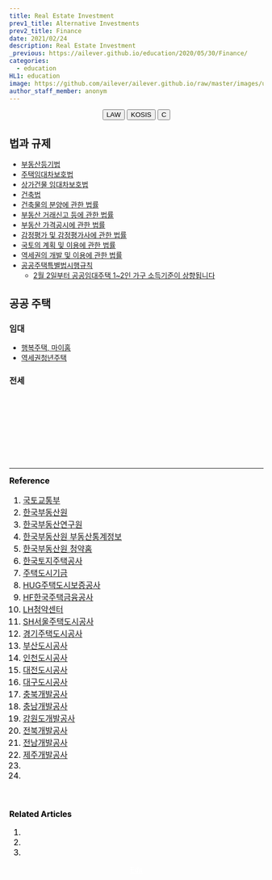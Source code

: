 ```yaml
---
title: Real Estate Investment
prev1_title: Alternative Investments
prev2_title: Finance
date: 2021/02/24
description: Real Estate Investment
_previous: https://ailever.github.io/education/2020/05/30/Finance/
categories:
  - education
HL1: education
image: https://github.com/ailever/ailever.github.io/raw/master/images/unsplash/gray_Finance.png
author_staff_member: anonym
---
```


<!-- Top Block -->
<div align="center" class="top_btn_box">
  <button class="top_btn" type="button" onclick="location.href='https://www.law.go.kr/'">LAW</button>
  <button class="top_btn" type="button" onclick="location.href='https://kosis.kr/search/search.do'">KOSIS</button>
  <button class="top_btn" type="button" onclick="location.href='#'">C</button>
</div>
<!-- Top Block -->

## 법과 규제
- [부동산등기법](https://www.law.go.kr/법령/부동산등기법)
- [주택임대차보호법](https://www.law.go.kr/법령/주택임대차보호법)
- [상가건물 임대차보호법](https://www.law.go.kr/법령/상가건물임대차보호법)
- [건축법](https://www.law.go.kr/법령/건축법)
- [건축물의 분양에 관한 법률](https://www.law.go.kr/법령/건축물의분양에관한법률)
- [부동산 거래신고 등에 관한 법률](https://www.law.go.kr/법령/부동산거래신고등에관한법률)
- [부동산 가격공시에 관한 법률](https://www.law.go.kr/법령/부동산가격공시에관한법률)
- [감정평가 및 감정평가사에 관한 법률](https://www.law.go.kr/법령/감정평가및감정평가사에관한법률)
- [국토의 계획 및 이용에 관한 법률](https://www.law.go.kr/법령/국토의계획및이용에관한법률)
- [역세권의 개발 및 이용에 관한 법률](https://www.law.go.kr/법령/역세권의개발및이용에관한법률)
- [공공주택특별법시행규칙](https://www.law.go.kr/법령/공공주택특별법시행규칙)
  - [2월 2일부터 공공임대주택 1~2인 가구 소득기준이 상향됩니다](http://www.molit.go.kr/USR/NEWS/m_72/dtl.jsp?lcmspage=1&id=95085134)

## 공공 주택
### 임대
- [행복주택, 마이홈](https://www.myhome.go.kr/hws/portal/main/getMgtMainPage.do)
- [역세권청년주택](http://youth2030.co.kr/user/page/mn010104.do) 

### 전세

<!-- Content Block -->
<div align="left" style="font-size:medium;font-weight:normal;color:black;background-color:unset;">　<br><br></div>
<div align="left" style="font-size:medium;font-weight:normal;color:black;background-color:unset;">　<br><br></div>
<div align="left" style="font-size:medium;font-weight:normal;color:black;background-color:unset;">　<br><br></div>
<!-- Content Block -->

---

<!-- Reference Block -->
<div align="left" style="font-size:medium;font-weight:normal;color:black;background-color:unset;">
<b id='REF'>Reference</b>
<ol>
  <li><a href="https://www.molit.go.kr/portal.do">국토교통부</a></li>  
  <li><a href="http://www.reb.or.kr/kab/home/main/mainLd.jsp">한국부동산원</a></li>
  <li><a href="http://www.kab.re.kr/">한국부동산연구원</a></li>
  <li><a href="https://www.r-one.co.kr/rone/resis/common/main/main.do">한국부동산원 부동산통계정보</a></li>
  <li><a href="https://www.applyhome.co.kr/co/coa/selectMainView.do">한국부동산원 청약홈</a></li>      
  <li><a href="https://www.lh.or.kr/index.do">한국토지주택공사</a></li>
  <li><a href="http://nhuf.molit.go.kr/">주택도시기금</a></li>    
  <li><a href="http://www.khug.or.kr/index.jsp">HUG주택도시보증공사</a></li>
  <li><a href="https://www.hf.go.kr/hf/index.do">HF한국주택금융공사</a></li>
  <li><a href="https://apply.lh.or.kr/LH/index.html">LH청약센터</a></li>
  <li><a href="https://www.i-sh.co.kr/main/index.do">SH서울주택도시공사</a></li>
  <li><a href="https://www.gh.or.kr/index.do">경기주택도시공사</a></li>
  <li><a href="https://www.bmc.busan.kr/bmc/main.do">부산도시공사</a></li>
  <li><a href="https://www.ih.co.kr/open_content/main/">인천도시공사</a></li>
  <li><a href="https://www.dcco.kr/web/main/main.do?mId=1">대전도시공사</a></li>
  <li><a href="https://www.duco.or.kr/">대구도시공사</a></li>
  <li><a href="https://www.cbdc.co.kr/home/index.do">충북개발공사</a></li>
  <li><a href="https://www.cndc.kr/">충남개발공사</a></li>
  <li><a href="https://www.gdco.co.kr/#anchor1">강원도개발공사</a></li>
  <li><a href="https://www.jbdc.co.kr/index.do">전북개발공사</a></li>
  <li><a href="https://www.jndc.co.kr/cf/index.do">전남개발공사</a></li>
  <li><a href="https://www.jpdc.co.kr/index.htm">제주개발공사</a></li>  
  <li><a href=""></a></li>
  <li><a href=""></a></li>
</ol>
<br><br></div>
<!-- Reference Block -->

<!-- Article Block -->
<div align="left" style="font-size:medium;font-weight:normal;color:black;background-color:unset;">
<b id='ART'>Related Articles</b>
<ol>
  <li></li>
  <li></li>
  <li></li>
</ol>
</div>
<!-- Article Block -->

<!-- Bottom Block -->
<div align="center" class="bottom_btn_box">
  <span class="bottom_btn"><a href="https://github.com/ailever/ailever.github.io/blob/master/_posts/education/2021-02-24-_FI-ai-kr-real-estate-investment.md" target="_blank" style="color:white">Edit</a></span>
</div>
<!-- Bottom Block -->

<!-- Notice
# Mathematical Expression
- outline : $  $
- inline  : $$  $$

# Default Div Tag
- align : left, right, center
- font-size : xx-small, x-small, small, medium, large, x-large, xx-large
- font-weight : normal, bold
- color : red, orange, yellow, green, cyan, blue, purple, pink, white, gray, brown
- background-color : red, orange, yellow, green, cyan, blue, purple, pink, white, gray, brown

# Html Ref
- color code : https://htmlcolorcodes.com/
- tags : https://www.w3schools.com/tags/default.asp
- attributes : https://www.w3schools.com/tags/ref_attributes.asp
Notice -->



